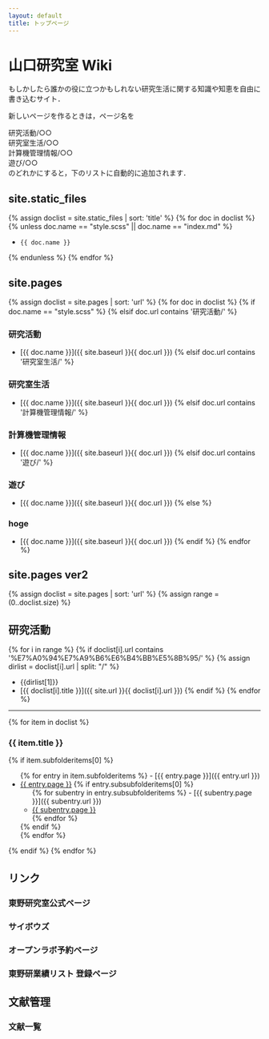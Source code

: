 ```yaml
---
layout: default
title: トップページ
---
```


# 山口研究室 Wiki 
もしかしたら誰かの役に立つかもしれない研究生活に関する知識や知恵を自由に書き込むサイト．

新しいページを作るときは，ページ名を

研究活動/○○  
研究室生活/○○  
計算機管理情報/○○  
遊び/○○  
のどれかにすると，下のリストに自動的に追加されます．

## site.static_files
{% assign doclist = site.static_files | sort: 'title'  %}
  {% for doc in doclist %}
  {% unless doc.name == "style.scss" || doc.name == "index.md" %} 
  -     {{ doc.name }}
  {% endunless %}
{% endfor %}

## site.pages
{% assign doclist = site.pages | sort: 'url'  %}
  {% for doc in doclist %}
    {% if doc.name == "style.scss" %}
    {% elsif doc.url contains '研究活動/' %}
### 研究活動
- [{{ doc.name }}]({{ site.baseurl }}{{ doc.url }})
    {% elsif doc.url contains '研究室生活/' %}
### 研究室生活
- [{{ doc.name }}]({{ site.baseurl }}{{ doc.url }})
    {% elsif doc.url contains '計算機管理情報/' %}
### 計算機管理情報
- [{{ doc.name }}]({{ site.baseurl }}{{ doc.url }})
    {% elsif doc.url contains '遊び/' %}
### 遊び
- [{{ doc.name }}]({{ site.baseurl }}{{ doc.url }})
    {% else %}
### hoge
- [{{ doc.name }}]({{ site.baseurl }}{{ doc.url }})
    {% endif %}
{% endfor %}

## site.pages ver2
{% assign doclist = site.pages | sort: 'url'  %}
{% assign range = (0..doclist.size) %}
## 研究活動
{% for i in range %}
  {% if doclist[i].url contains '%E7%A0%94%E7%A9%B6%E6%B4%BB%E5%8B%95/' %}
  {% assign dirlist = doclist[i].url | split: "/" %}
- {{dirlist[1]}}
- [{{ doclist[i].title }}]({{ site.url }}{{ doclist[i].url }})
  {% endif %}
{% endfor %}

----

<div>
{% for item in doclist %}
  <h3>{{ item.title }}</h3>
    {% if item.subfolderitems[0] %}
      <ul>
        {% for entry in item.subfolderitems %}
- [{{ entry.page }}]({{ entry.url }})
            <li><a href="{{ entry.url }}">{{ entry.page }}</a>
              {% if entry.subsubfolderitems[0] %}
                <ul>
                {% for subentry in entry.subsubfolderitems %}
  - [{{ subentry.page }}]({{ subentry.url }})
                    <li><a href="{{ subentry.url }}">{{ subentry.page }}</a></li>
                {% endfor %}
                </ul>
              {% endif %}
            </li>
        {% endfor %}
      </ul>
    {% endif %}
  {% endfor %}
</div>

## リンク
### 東野研究室公式ページ
### サイボウズ
### オープンラボ予約ページ
### 東野研業績リスト 登録ページ
## 文献管理
### 文献一覧
